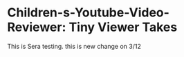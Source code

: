# Children-s-Youtube-Video-Reviewer: Tiny Viewer Takes

This is Sera testing.
this is new change on 3/12
